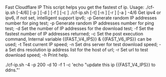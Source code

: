 Fast Cloudflare IP
This script helps you get the fastest cf ip.
Usage:
./cf-ip.sh [-4/6] [-p <num>] [-d <num>] [-f <num>] [-c <command>]
./cf-ip.sh [-t] [-n <dns server>] [-r <url>] [-a <ip address list>]
	-4/6 Get ipv4 or ipv6, if not set, intelligent support ipv6;
	-p Generate random IP addresses number for ping test;
	-p Generate random IP addresses number for ping test;
	-d Set the number of IP addresses for the download test;
	-f Set the fastest number of IP addresses returned;
	-c Set the post execution command, Internal variable {{FAST_V4_IPS}} & {{FAST_V6_IPS}} can be used;
	-t Test current IP speed;
	-n Set dns server for test download speed;
	-a Set dns resolution ip address list for the host of url;
	-r Set url to test download speed;
	-h Print help.

./cf-ip.sh -4 -p 200 -d 10 -f 1 -c 'echo "update this ip {{FAST_V4_IPS}} to ddns."'